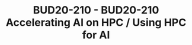---
categories:
- bud20
image:
  featured: 'true'
  path: https://static.linaro.org/connect/bud20/images/BUD20-210.png
session_id: BUD20-210
session_speakers:
- speaker_bio: Technical Lead for HPC-SIG within LDCG.<br /> 30+ years international
    infrastructure architecture experience from Smart NICs to HPC and software development.
  speaker_company: Linaro Limited
  speaker_image: http://avatars.sched.co/1/dd/10468672/avatar.jpg.320x320px.jpg?f28
  speaker_name: Paul Isaac's
  speaker_position: Tech Lead (LDCG, HPC-SIG)
  speaker_role: attendee, speaker
session_track: HPC
tag: session
tags: HPC
title: BUD20-210 - BUD20-210 Accelerating AI on HPC / Using HPC for AI
---